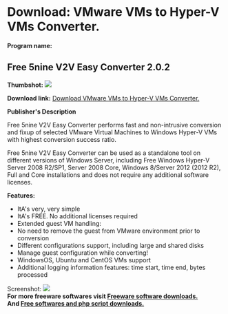 # Download: VMware VMs to Hyper-V VMs Converter.

**Program name:**

## Free 5nine V2V Easy Converter 2.0.2

  
**Thumbshot:** ![](http://www.freewarefiles.com/screenshot/5ninev2v_md.jpg)   
  
**Download link:** [Download VMware VMs to Hyper-V VMs Converter.](http://freesoftwares.boysofts.com/Free-5nine-V2V-Easy-Converter_program_93929.html)  
  


**Publisher's Description**  
  


Free 5nine V2V Easy Converter performs fast and non-intrusive conversion and fixup of selected VMware Virtual Machines to Windows Hyper-V VMs with highest conversion success ratio. 

Free 5nine V2V Easy Converter can be used as a standalone tool on different versions of Windows Server, including Free Windows Hyper-V Server 2008 R2/SP1, Server 2008 Core, Windows 8/Server 2012 (2012 R2), Full and Core installations and does not require any additional software licenses.

**Features:**

  * ItA's very, very simple 
  * ItA's FREE. No additional licenses required 
  * Extended guest VM handling: 
  * No need to remove the guest from VMware environment prior to conversion 
  * Different configurations support, including large and shared disks 
  * Manage guest configuration while converting! 
  * WindowsOS, Ubuntu and CentOS VMs support 
  * Additional logging information features: time start, time end, bytes processed 

  
  
Screenshot: ![](http://www.freewarefiles.com/screenshot/5ninev2v.jpg)   
**For more freeware softwares visit [Freeware software downloads.](http://freesoftwares.boysofts.com/)**   
**And [Free softwares and php script downloads.](http://www.boysofts.com/)**

